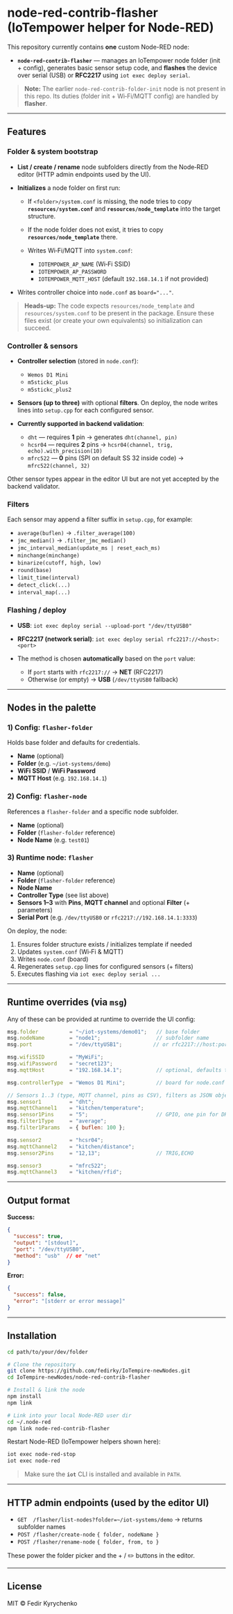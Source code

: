 # node-red-contrib-flasher (IoTempower helper for Node-RED)

This repository currently contains **one** custom Node-RED node:

* **`node-red-contrib-flasher`** — manages an IoTempower node folder (init + config), generates basic sensor setup code, and **flashes** the device over serial (USB) or **RFC2217** using `iot exec deploy serial`.

> **Note:** The earlier `node-red-contrib-folder-init` node is not present in this repo. Its duties (folder init + Wi‑Fi/MQTT config) are handled by **flasher**.

---

## Features

### Folder & system bootstrap

* **List / create / rename** node subfolders directly from the Node‑RED editor (HTTP admin endpoints used by the UI).
* **Initializes** a node folder on first run:

  * If `<folder>/system.conf` is missing, the node tries to copy **`resources/system.conf`** and **`resources/node_template`** into the target structure.
  * If the node folder does not exist, it tries to copy **`resources/node_template`** there.
  * Writes Wi‑Fi/MQTT into `system.conf`:

    * `IOTEMPOWER_AP_NAME` (Wi‑Fi SSID)
    * `IOTEMPOWER_AP_PASSWORD`
    * `IOTEMPOWER_MQTT_HOST` (default `192.168.14.1` if not provided)
* Writes controller choice into `node.conf` as `board="..."`.

> **Heads‑up:** The code expects `resources/node_template` and `resources/system.conf` to be present in the package. Ensure these files exist (or create your own equivalents) so initialization can succeed.

### Controller & sensors

* **Controller selection** (stored in `node.conf`):

  * `Wemos D1 Mini`
  * `m5stickc_plus`
  * `m5stickc_plus2`
* **Sensors (up to three)** with optional **filters**. On deploy, the node writes lines into `setup.cpp` for each configured sensor.
* **Currently supported in backend validation**:

  * `dht` — requires **1** pin → generates `dht(channel, pin)`
  * `hcsr04` — requires **2** pins → `hcsr04(channel, trig, echo).with_precision(10)`
  * `mfrc522` — **0** pins (SPI on default SS 32 inside code) → `mfrc522(channel, 32)`

Other sensor types appear in the editor UI but are not yet accepted by the backend validator.

### Filters

Each sensor may append a filter suffix in `setup.cpp`, for example:

* `average(buflen)` → `.filter_average(100)`
* `jmc_median()` → `.filter_jmc_median()`
* `jmc_interval_median(update_ms | reset_each_ms)`
* `minchange(minchange)`
* `binarize(cutoff, high, low)`
* `round(base)`
* `limit_time(interval)`
* `detect_click(...)`
* `interval_map(...)`

### Flashing / deploy

* **USB**: `iot exec deploy serial --upload-port "/dev/ttyUSB0"`
* **RFC2217 (network serial)**: `iot exec deploy serial rfc2217://<host>:<port>`
* The method is chosen **automatically** based on the `port` value:

  * If `port` starts with `rfc2217://` → **NET** (RFC2217)
  * Otherwise (or empty) → **USB** (`/dev/ttyUSB0` fallback)

---

## Nodes in the palette

### 1) Config: **`flasher-folder`**

Holds base folder and defaults for credentials.

* **Name** (optional)
* **Folder** (e.g. `~/iot-systems/demo`)
* **WiFi SSID** / **WiFi Password**
* **MQTT Host** (e.g. `192.168.14.1`)

### 2) Config: **`flasher-node`**

References a `flasher-folder` and a specific node subfolder.

* **Name** (optional)
* **Folder** (`flasher-folder` reference)
* **Node Name** (e.g. `test01`)

### 3) Runtime node: **`flasher`**

* **Name** (optional)
* **Folder** (`flasher-folder` reference)
* **Node Name**
* **Controller Type** (see list above)
* **Sensors 1–3** with **Pins**, **MQTT channel** and optional **Filter** (+ parameters)
* **Serial Port** (e.g. `/dev/ttyUSB0` or `rfc2217://192.168.14.1:3333`)

On deploy, the node:

1. Ensures folder structure exists / initializes template if needed
2. Updates `system.conf` (Wi‑Fi & MQTT)
3. Writes `node.conf` (board)
4. Regenerates `setup.cpp` lines for configured sensors (+ filters)
5. Executes flashing via `iot exec deploy serial ...`

---

## Runtime overrides (via `msg`)

Any of these can be provided at runtime to override the UI config:

```js
msg.folder          = "~/iot-systems/demo01";   // base folder
msg.nodeName        = "node1";                  // subfolder name
msg.port            = "/dev/ttyUSB1";          // or rfc2217://host:port

msg.wifiSSID        = "MyWiFi";
msg.wifiPassword    = "secret123";
msg.mqttHost        = "192.168.14.1";           // optional, defaults to 192.168.14.1

msg.controllerType  = "Wemos D1 Mini";          // board for node.conf

// Sensors 1..3 (type, MQTT channel, pins as CSV), filters as JSON object
msg.sensor1         = "dht";
msg.mqttChannel1    = "kitchen/temperature";
msg.sensor1Pins     = "5";                      // GPIO, one pin for DHT
msg.filter1Type     = "average";
msg.filter1Params   = { buflen: 100 };

msg.sensor2         = "hcsr04";
msg.mqttChannel2    = "kitchen/distance";
msg.sensor2Pins     = "12,13";                  // TRIG,ECHO

msg.sensor3         = "mfrc522";
msg.mqttChannel3    = "kitchen/rfid";
```

---

## Output format

**Success:**

```json
{
  "success": true,
  "output": "[stdout]",
  "port": "/dev/ttyUSB0",
  "method": "usb"  // or "net"
}
```

**Error:**

```json
{
  "success": false,
  "error": "[stderr or error message]"
}
```

---

## Installation

```bash
cd path/to/your/dev/folder

# Clone the repository
git clone https://github.com/fedirky/IoTempire-newNodes.git
cd IoTempire-newNodes/node-red-contrib-flasher

# Install & link the node
npm install
npm link

# Link into your local Node-RED user dir
cd ~/.node-red
npm link node-red-contrib-flasher
```

Restart Node-RED (IoTempower helpers shown here):

```bash
iot exec node-red-stop
iot exec node-red
```

> Make sure the **`iot`** CLI is installed and available in `PATH`.

---

## HTTP admin endpoints (used by the editor UI)

* `GET  /flasher/list-nodes?folder=~/iot-systems/demo` → returns subfolder names
* `POST /flasher/create-node` `{ folder, nodeName }`
* `POST /flasher/rename-node` `{ folder, from, to }`

These power the folder picker and the + / ✏️ buttons in the editor.

---


## License

MIT © Fedir Kyrychenko
